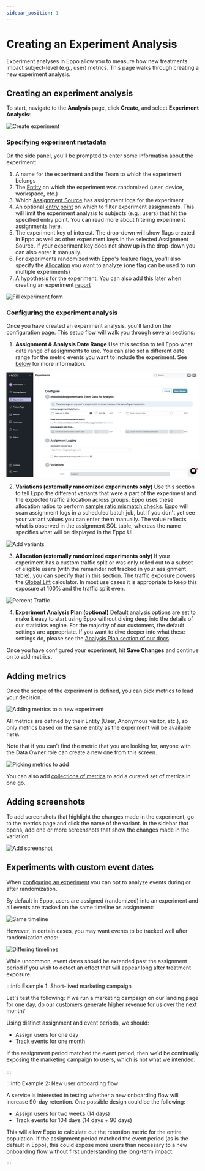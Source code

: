 ```yaml
---
sidebar_position: 1
---
```


# Creating an Experiment Analysis

Experiment analyses in Eppo allow you to measure how new treatments impact subject-level (e.g., user) metrics. This page walks through creating a new experiment analysis.

## Creating an experiment analysis

To start, navigate to the **Analysis** page, click **Create**, and select **Experiment Analysis**:

![Create experiment](/img/building-experiments/create-experiment.png)

### Specifying experiment metadata

On the side panel, you'll be prompted to enter some information about the experiment:

1. A name for the experiment and the Team to which the experiment belongs
2. The [Entity](/data-management/entities) on which the experiment was randomized (user, device, workspace, etc.)
3. Which [Assignment Source](/data-management/definitions/assignment-sql) has assignment logs for the experiment
4. An optional [entry point](/statistics/sample-size-calculator/setup#what-is-an-entry-point) on which to filter experiment assignments. This will limit the experiment analysis to subjects (e.g., users) that hit the specified entry point. You can read more about filtering experiment assignments [here](/experiment-analysis/filter-assignments-by-entry-point).
5. The experiment key of interest. The drop-down will show flags created in Eppo as well as other experiment keys in the selected Assignment Source. If your experiment key does not show up in the drop-down you can also enter it manually. 
6. For experiments randomized with Eppo's feature flags, you'll also specify the [Allocation](/feature-flagging/#allocations) you want to analyze (one flag can be used to run multiple experiments)
7. A hypothesis for the experiment. You can also add this later when creating an experiment [report](/experiment-analysis/experiment-reports)


![Fill experiment form](/img/building-experiments/fill-create-experiment-form.png)

### Configuring the experiment analysis

Once you have created an experiment analysis, you'll land on the configuration page. This setup flow will walk you through several sections:

1. **Assignment & Analysis Date Range**
Use this section to tell Eppo what date range of assignments to use. You can also set a different date range for the metric events you want to include the experiment. See [below](#experiments-with-custom-event-dates) for more information.

![Configure Experiment](/../static/img/building-experiments/quick-start-2.png)

2. **Variations (externally randomized experiments only)**
Use this section to tell Eppo the different variants that were a part of the experiment and the expected traffic allocation across groups. Eppo uses these allocation ratios to perform [sample ratio mismatch checks](/statistics/sample-ratio-mismatch). Eppo will scan assignment logs in a scheduled batch job, but if you don't yet see your variant values you can enter them manually. The value reflects what is observed in the assignment SQL table, whereas the name specifies what will be displayed in the Eppo UI.

![Add variants](/img/building-experiments/name-variants.png)

3. **Allocation (externally randomized experiments only)**
If your experiment has a custom traffic split or was only rolled out to a subset of eligible users (with the remainder not tracked in your assignment table), you can specify that in this section. The traffic exposure powers the [Global Lift](/experiment-analysis/global-lift) calculator. In most use cases it is appropriate to keep this exposure at 100% and the traffic split even.

![Percent Traffic](/img/building-experiments/define-traffic-allocation.png)

4. **Experiment Analysis Plan (optional)**
Default analysis options are set to make it easy to start using Eppo without diving deep into the details of our statistics engine. For the majority of our customers, the default settings are appropriate. If you want to dive deeper into what these settings do, please see the [Analysis Plan section of our docs](/experiment-analysis/analysis-plans).  

Once you have configured your experiment, hit **Save Changes** and continue on to add metrics.

## Adding metrics

Once the scope of the experiment is defined, you can pick metrics to lead your decision.

![Adding metrics to a new experiment](/img/building-experiments/adding_metrics.png)

All metrics are defined by their Entity (User, Anonymous visitor, etc.), so only metrics based on the same entity as the experiment will be available here.

Note that if you can’t find the metric that you are looking for, anyone with the Data Owner role can create a new one from this screen.

![Picking metrics to add](/img/building-experiments/picking_metrics.png)

You can also add [collections of metrics](/data-management/collections.md) to add a curated set of metrics in one go.

## Adding screenshots

To add screenshots that highlight the changes made in the experiment, go to the metrics page and click the name of the variant. In the sidebar that opens, add one or more screenshots that show the changes made in the variation.

![Add screenshot](/img/building-experiments/add-screenshot.png)

## Experiments with custom event dates

When [configuring an experiment](#configuring-the-experiment-analysis) you can opt to analyze events during or after randomization.

By default in Eppo, users are assigned (randomized) into an experiment and all events are tracked on the same timeline as assignment:

![Same timeline](/img/reference/same-timeline.png)

However, in certain cases, you may want events to be tracked well after randomization ends:

![Differing timelines](/img/reference/distinct-events-timeline.png)

While uncommon, event dates should be extended past the assignment period if you wish to detect an effect that will appear long after treatment exposure.

:::info Example 1: Short-lived marketing campaign

Let's test the following: if we run a marketing campaign on our landing page for one day, do our customers generate higher revenue for us over the next month?

Using distinct assignment and event periods, we should:

- Assign users for one day
- Track events for one month

If the assignment period matched the event period, then we'd be continually exposing the marketing campaign to users, which is not what we intended.

:::

:::info Example 2: New user onboarding flow

A service is interested in testing whether a new onboarding flow will increase 90-day retention. One possible design could be the following:

- Assign users for two weeks (14 days)
- Track events for 104 days (14 days + 90 days)

This will allow Eppo to calculate out the retention metric for the entire population. If the assignment period matched the event period (as is the default in Eppo), this could expose more users than necessary to a new onboarding flow without first understanding the long-term impact.

:::


